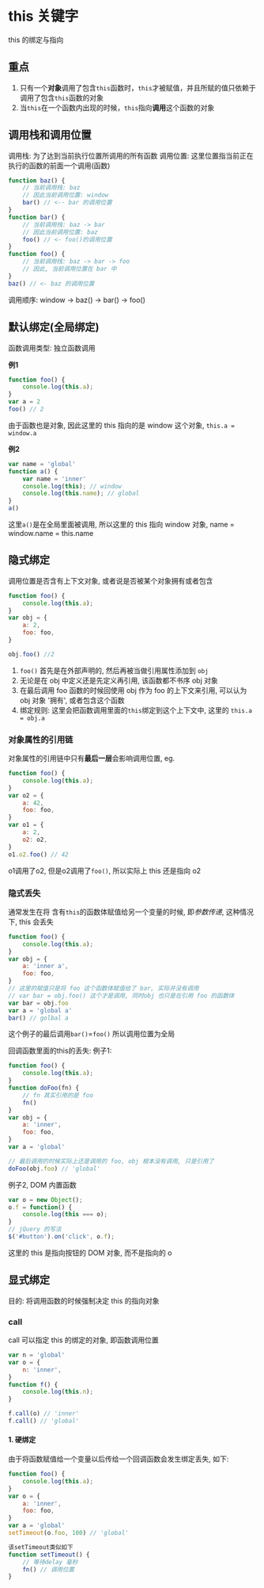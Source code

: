 # this 关键字
this 的绑定与指向

## 重点

1. 只有一个**对象**调用了包含`this`函数时，`this`才被赋值，并且所赋的值只依赖于调用了包含`this`函数的对象
2. 当`this`在一个函数内出现的时候，`this`指向**调用**这个函数的对象
<!-- ~~3. 每个函数的`this`都是在调用时被绑定的, 完全取决于函数(对象)的*调用位置*, 即函数(对象)的调用方法~~ -->

## 调用栈和调用位置

调用栈: 为了达到当前执行位置所调用的所有函数
调用位置: 这里位置指当前正在执行的函数的前面一个调用(函数)

```js
function baz() {
    // 当前调用栈: baz
    // 因此当前调用位置: window
    bar() // <-- bar 的调用位置
}
function bar() {
    // 当前调用栈: baz -> bar
    // 因此当前调用位置: baz
    foo() // <- foo()的调用位置
}
function foo() {
    // 当前调用栈: baz -> bar -> foo
    // 因此, 当前调用位置在 bar 中
}
baz() // <- baz 的调用位置
```
调用顺序: window -> baz() -> bar() -> foo()

## 默认绑定(全局绑定)

函数调用类型: 独立函数调用

**例1**
```js
function foo() {
    console.log(this.a);
}
var a = 2
foo() // 2
```
由于函数也是对象, 因此这里的 this 指向的是 window 这个对象,
`this.a = window.a`

**例2**
```js
var name = 'global'
function a() {
    var name = 'inner'
    console.log(this); // window
    console.log(this.name); // global
}
a()
```
这里`a()`是在全局里面被调用, 所以这里的 this 指向 window 对象, name = window.name = this.name

## 隐式绑定

调用位置是否含有上下文对象, 或者说是否被某个对象拥有或者包含

```js
function foo() {
    console.log(this.a);
}
var obj = {
    a: 2,
    foo: foo,
}

obj.foo() //2
```

1. `foo()` 首先是在外部声明的, 然后再被当做引用属性添加到 `obj`
2. 无论是在 obj 中定义还是先定义再引用, 该函数都不书序 obj 对象
3. 在最后调用 foo 函数的时候回使用 obj 作为 foo 的上下文来引用, 可以认为 obj 对象 '拥有', 或者包含这个函数
4. 绑定规则: 这里会把函数调用里面的`this`绑定到这个上下文中, 这里的 `this.a = obj.a`

### 对象属性的引用链

对象属性的引用链中只有**最后一层**会影响调用位置, eg.
```js
function foo() {
    console.log(this.a);
}
var o2 = {
    a: 42,
    foo: foo,
}
var o1 = {
    a: 2,
    o2: o2,
}
o1.o2.foo() // 42
```
o1调用了o2, 但是o2调用了`foo()`, 所以实际上 this 还是指向 o2

### 隐式丢失
通常发生在将 含有`this`的函数体赋值给另一个变量的时候, 即*参数传递*, 这种情况下, this 会丢失
```js
function foo() {
    console.log(this.a);
}
var obj = {
    a: 'inner a',
    foo: foo,
}
// 这里的赋值只是将 foo 这个函数体赋值给了 bar, 实际并没有调用
// var bar = obj.foo() 这个才是调用, 同时obj 也只是在引用 foo 的函数体
var bar = obj.foo
var a = 'global a'
bar() // golbal a
```
这个例子的最后调用`bar()`=`foo()` 所以调用位置为全局

回调函数里面的this的丢失:
例子1:
```js
function foo() {
    console.log(this.a);
}
function doFoo(fn) {
    // fn 其实引用的是 foo
    fn()
}
var obj = {
    a: 'inner',
    foo: foo,
}
var a = 'global'

// 最后调用的时候实际上还是调用的 foo, obj 根本没有调用, 只是引用了
doFoo(obj.foo) // 'global'
```
例子2, DOM 内置函数
```js
var o = new Object();
o.f = function() {
    console.log(this === o);
}
// jQuery 的写法
$('#button').on('click', o.f);
```
这里的 this 是指向按钮的 DOM 对象, 而不是指向的 o

## 显式绑定
目的: 将调用函数的时候强制决定 this 的指向对象

### call
call 可以指定 this 的绑定的对象, 即函数调用位置
```js
var n = 'global'
var o = {
    n: 'inner',
}
function f() {
    console.log(this.n);
}

f.call(o) // 'inner'
f.call() // 'global'
```
#### 1. 硬绑定

由于将函数赋值给一个变量以后传给一个回调函数会发生绑定丢失, 如下:
```js
function foo() {
    console.log(this.a);
}
var o = {
    a: 'inner',
    foo: foo,
}
var a = 'global'
setTimeout(o.foo, 100) // 'global'

该setTimeout类似如下
function setTimeout() {
    // 等待delay 毫秒
    fn() // 调用位置
}
```
